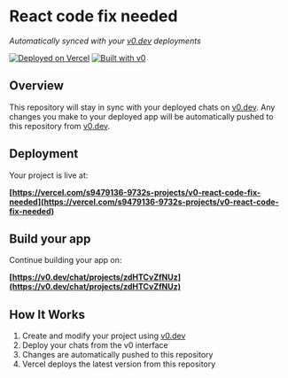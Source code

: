 # React code fix needed

*Automatically synced with your [v0.dev](https://v0.dev) deployments*

[![Deployed on Vercel](https://img.shields.io/badge/Deployed%20on-Vercel-black?style=for-the-badge&logo=vercel)](https://vercel.com/s9479136-9732s-projects/v0-react-code-fix-needed)
[![Built with v0](https://img.shields.io/badge/Built%20with-v0.dev-black?style=for-the-badge)](https://v0.dev/chat/projects/zdHTCvZfNUz)

## Overview

This repository will stay in sync with your deployed chats on [v0.dev](https://v0.dev).
Any changes you make to your deployed app will be automatically pushed to this repository from [v0.dev](https://v0.dev).

## Deployment

Your project is live at:

**[https://vercel.com/s9479136-9732s-projects/v0-react-code-fix-needed](https://vercel.com/s9479136-9732s-projects/v0-react-code-fix-needed)**

## Build your app

Continue building your app on:

**[https://v0.dev/chat/projects/zdHTCvZfNUz](https://v0.dev/chat/projects/zdHTCvZfNUz)**

## How It Works

1. Create and modify your project using [v0.dev](https://v0.dev)
2. Deploy your chats from the v0 interface
3. Changes are automatically pushed to this repository
4. Vercel deploys the latest version from this repository